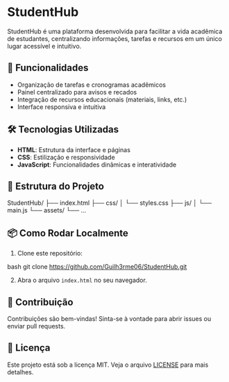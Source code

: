 ﻿# StudentHub

StudentHub é uma plataforma desenvolvida para facilitar a vida acadêmica de estudantes, centralizando informações, tarefas e recursos em um único lugar acessível e intuitivo.

## 🚀 Funcionalidades

- Organização de tarefas e cronogramas acadêmicos
- Painel centralizado para avisos e recados
- Integração de recursos educacionais (materiais, links, etc.)
- Interface responsiva e intuitiva

## 🛠️ Tecnologias Utilizadas

- **HTML**: Estrutura da interface e páginas
- **CSS**: Estilização e responsividade
- **JavaScript**: Funcionalidades dinâmicas e interatividade

## 📂 Estrutura do Projeto

StudentHub/
├── index.html
├── css/
│   └── styles.css
├── js/
│   └── main.js
└── assets/
    └── ...
## 📦 Como Rodar Localmente

1. Clone este repositório:
   
bash
   git clone https://github.com/Guilh3rme06/StudentHub.git
   
2. Abra o arquivo `index.html` no seu navegador.

## 🙌 Contribuição

Contribuições são bem-vindas! Sinta-se à vontade para abrir issues ou enviar pull requests.

## 📄 Licença

Este projeto está sob a licença MIT. Veja o arquivo [LICENSE](LICENSE) para mais detalhes. 